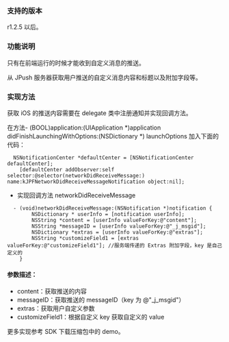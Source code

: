 ### 支持的版本
r1.2.5 以后。

### 功能说明
只有在前端运行的时候才能收到自定义消息的推送。

从 JPush 服务器获取用户推送的自定义消息内容和标题以及附加字段等。

### 实现方法
获取 iOS 的推送内容需要在 delegate 类中注册通知并实现回调方法。

在方法- (BOOL)application:(UIApplication *)application didFinishLaunchingWithOptions:(NSDictionary *) launchOptions 加入下面的代码：

```
  NSNotificationCenter *defaultCenter = [NSNotificationCenter defaultCenter];
    [defaultCenter addObserver:self selector:@selector(networkDidReceiveMessage:) name:kJPFNetworkDidReceiveMessageNotification object:nil];
```

* 实现回调方法 networkDidReceiveMessage

```
  - (void)networkDidReceiveMessage:(NSNotification *)notification {
        NSDictionary * userInfo = [notification userInfo];
        NSString *content = [userInfo valueForKey:@"content"];
        NSString *messageID = [userInfo valueForKey:@"_j_msgid"];
        NSDictionary *extras = [userInfo valueForKey:@"extras"]; 
        NSString *customizeField1 = [extras valueForKey:@"customizeField1"]; //服务端传递的 Extras 附加字段，key 是自己定义的  
    }
```

#### 参数描述：
* content：获取推送的内容
* messageID：获取推送的 messageID（key 为 @"_j_msgid"）
* extras：获取用户自定义参数
* customizeField1：根据自定义 key 获取自定义的 value

更多实现参考 SDK 下载压缩包中的 demo。